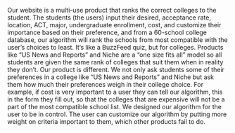 Our website is a multi-use product that ranks the correct colleges to the student. The students (the users) input their desired, acceptance rate, location, ACT, major, undergraduate enrollment, cost, and customize their importance based on their preference, and from a 60-school college database, our algorithm will rank the schools from most compatible with the user’s choices to least. It’s like a BuzzFeed quiz, but for colleges. Products like “US News and Reports” and Niche are a “one size fits all” model so all students are given the same rank of colleges that suit them when in reality they don’t. Our product is different. We not only ask students some of their preferences in a college like “US News and Reports” and Niche but ask them how much their preferences weigh in their college choice. For example, if cost is very important to a user they can tell our algorithm, this in the form they fill out, so that the colleges that are expensive will not be a part of the most compatible school list. We designed our algorithm for the user to be in control. The user can customize our algorithm by putting more weight on criteria important to them, which other products fail to do. 
